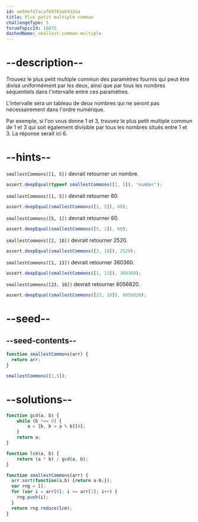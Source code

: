 ```yaml
---
id: ae9defd7acaf69703ab432ea
title: Plus petit multiple commun
challengeType: 5
forumTopicId: 16075
dashedName: smallest-common-multiple
---
```


# --description--

Trouvez le plus petit multiple commun des paramètres fournis qui peut être divisé uniformément par les deux, ainsi que par tous les nombres séquentiels dans l'intervalle entre ces paramètres.

L'intervalle sera un tableau de deux nombres qui ne seront pas nécessairement dans l'ordre numérique.

Par exemple, si l'on vous donne 1 et 3, trouvez le plus petit multiple commun de 1 et 3 qui soit également divisible par tous les nombres situés entre 1 et 3. La réponse serait ici 6.

# --hints--

`smallestCommons([1, 5])` devrait retourner un nombre.

```js
assert.deepEqual(typeof smallestCommons([1, 5]), 'number');
```

`smallestCommons([1, 5])` devrait retourner 60.

```js
assert.deepEqual(smallestCommons([1, 5]), 60);
```

`smallestCommons([5, 1])` devrait retourner 60.

```js
assert.deepEqual(smallestCommons([5, 1]), 60);
```

`smallestCommons([2, 10])` devrait retourner 2520.

```js
assert.deepEqual(smallestCommons([2, 10]), 2520);
```

`smallestCommons([1, 13])` devrait retourner 360360.

```js
assert.deepEqual(smallestCommons([1, 13]), 360360);
```

`smallestCommons([23, 18])` devrait retourner 6056820.

```js
assert.deepEqual(smallestCommons([23, 18]), 6056820);
```

# --seed--

## --seed-contents--

```js
function smallestCommons(arr) {
  return arr;
}

smallestCommons([1,5]);
```

# --solutions--

```js
function gcd(a, b) {
    while (b !== 0) {
        a = [b, b = a % b][0];
    }
    return a;
}

function lcm(a, b) {
    return (a * b) / gcd(a, b);
}

function smallestCommons(arr) {
  arr.sort(function(a,b) {return a-b;});
  var rng = [];
  for (var i = arr[0]; i <= arr[1]; i++) {
    rng.push(i);
  }
  return rng.reduce(lcm);
}
```
